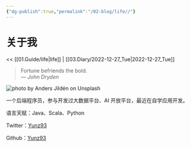 ```yaml
---
{"dg-publish":true,"permalink":"/02-blog/life//"}
---
```



# 关于我

<< [[01.Guide/life\|life]] | [[03.Diary/2022-12-27_Tue\|2022-12-27_Tue]]

> Fortune befriends the bold.  
> — <cite>John Dryden</cite>

![photo by Anders Jildén on Unsplash](https://images.unsplash.com/photo-1467703834117-04386e3dadd8?crop=entropy&cs=tinysrgb&fm=jpg&ixid=MnwzNjM5Nzd8MHwxfHJhbmRvbXx8fHx8fHx8fDE2NzIxNTE0OTY&ixlib=rb-4.0.3&q=80&w=200&h=200)

一个后端程序员，参与开发过大数据平台、AI 开放平台，最近在自学应用开发。

语言天赋：Java、Scala、Python

Twitter：[Yunz93](https://twitter.com/Yunz_93)

Github：[Yunz93](https://github.com/YunzBao)
